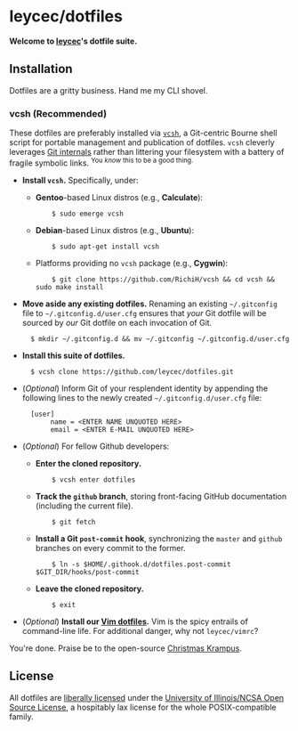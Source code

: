 leycec/dotfiles
===========

**Welcome to [leycec](https://github.com/leycec)'s dotfile suite.**

## Installation
<a name="installation"></a>

Dotfiles are a gritty business. Hand me my CLI shovel.

### vcsh (Recommended)

These dotfiles are preferably installed via [`vcsh`](https://github.com/RichiH/vcsh), a Git-centric Bourne shell script for portable management and publication of dotfiles. `vcsh` cleverly leverages [Git internals](http://git-scm.com/book/en/v2/Git-Internals-Environment-Variables) rather than littering your filesystem with a battery of fragile symbolic links. <sup>You _know_ this to be a good thing.</sup>

* **Install `vcsh`.** Specifically, under:
  * **Gentoo**-based Linux distros (e.g., **Calculate**):

            $ sudo emerge vcsh

  * **Debian**-based Linux distros (e.g., **Ubuntu**):

            $ sudo apt-get install vcsh

  * Platforms providing no `vcsh` package (e.g., **Cygwin**):

            $ git clone https://github.com/RichiH/vcsh && cd vcsh && sudo make install

* **Move aside any existing dotfiles.** Renaming an existing `~/.gitconfig` file to `~/.gitconfig.d/user.cfg` ensures that _your_ Git dotfile will be sourced by _our_ Git dotfile on each invocation of Git.

        $ mkdir ~/.gitconfig.d && mv ~/.gitconfig ~/.gitconfig.d/user.cfg

* **Install this suite of dotfiles.**

        $ vcsh clone https://github.com/leycec/dotfiles.git

* (_Optional_) Inform Git of your resplendent identity by appending the following lines to the newly created ``~/.gitconfig.d/user.cfg`` file:

        [user]
             name = <ENTER NAME UNQUOTED HERE>
             email = <ENTER E-MAIL UNQUOTED HERE>

* (_Optional_) For fellow Github developers:
  * **Enter the cloned repository.**

            $ vcsh enter dotfiles

  * **Track the `github` branch**, storing front-facing GitHub documentation (including the current file).

            $ git fetch

  * **Install a Git `post-commit` hook**, synchronizing the `master` and `github` branches on every commit to the former. 

            $ ln -s $HOME/.githook.d/dotfiles.post-commit $GIT_DIR/hooks/post-commit

  * **Leave the cloned repository.**

            $ exit

* (_Optional_) **Install our [Vim dotfiles](https://github.com/leycec/vimrc).** Vim is the spicy entrails of command-line life. For additional danger, why not `leycec/vimrc`?

You're done. Praise be to the open-source [Christmas Krampus](https://imgur.com/MpVkPJ5).

## License

All dotfiles are [liberally licensed](https://github.com/leycec/dotfiles/blob/github/LICENSE) under the [University of Illinois/NCSA Open Source License](https://en.wikipedia.org/wiki/University_of_Illinois/NCSA_Open_Source_License),
a hospitably lax license for the whole POSIX-compatible family.
